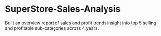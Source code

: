 # SuperStore-Sales-Analysis
Built an overview report of sales and profit trends insight into top 5 selling and profitable sub-categories across 4 years.

